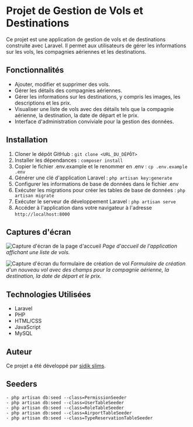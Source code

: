 # Projet de Gestion de Vols et Destinations

Ce projet est une application de gestion de vols et de destinations construite avec Laravel. Il permet aux utilisateurs de gérer les informations sur les vols, les compagnies aériennes et les destinations.

## Fonctionnalités

- Ajouter, modifier et supprimer des vols.
- Gérer les détails des compagnies aériennes.
- Gérer les informations sur les destinations, y compris les images, les descriptions et les prix.
- Visualiser une liste de vols avec des détails tels que la compagnie aérienne, la destination, la date de départ et le prix.
- Interface d'administration conviviale pour la gestion des données.

## Installation

1. Cloner le dépôt GitHub : `git clone <URL_DU_DÉPÔT>`
2. Installer les dépendances : `composer install`
3. Copier le fichier .env.example et le renommer en .env : `cp .env.example .env`
4. Générer une clé d'application Laravel : `php artisan key:generate`
5. Configurer les informations de base de données dans le fichier .env
6. Exécuter les migrations pour créer les tables de base de données : `php artisan migrate`
7. Exécuter le serveur de développement Laravel : `php artisan serve`
8. Accéder à l'application dans votre navigateur à l'adresse `http://localhost:8000`

## Captures d'écran

![Capture d'écran de la page d'accueil](/screenshots/home.png)
*Page d'accueil de l'application affichant une liste de vols.*

![Capture d'écran du formulaire de création de vol](/screenshots/create_flight.png)
*Formulaire de création d'un nouveau vol avec des champs pour la compagnie aérienne, la destination, la date de départ et le prix.*

## Technologies Utilisées

- Laravel
- PHP
- HTML/CSS
- JavaScript
- MySQL

## Auteur

Ce projet a été développé par [sidik slims](https://github.com/k111ra).

## Seeders
    - php artisan db:seed --class=PermissionSeeder 
    - php artisan db:seed --class=UserTableSeeder 
    - php artisan db:seed --class=RoleTableSeeder
    - php artisan db:seed --class=AirportTableSeeder
    - php artisan db:seed --class=TypeReservationTableSeeder